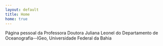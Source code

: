 ```yaml
---
layout: default
title: Home
home: true
---
```


Página pessoal da Professora Doutora Juliana Leonel do Departamento de
Oceanografia--IGeo, Universidade Federal da Bahia
